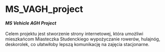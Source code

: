 # MS_VAGH_project
<b>_MS Vehicle AGH Project_</b><br>
<br> Celem projektu jest stworzenie strony internetowej, która umożliwi mieszkańcom Miasteczka Studenckiego wypożyczanie rowerów, hulajnóg, deskorolek, co ułatwiłoby lepszą komunikację na zajęcia stacjonarne.
